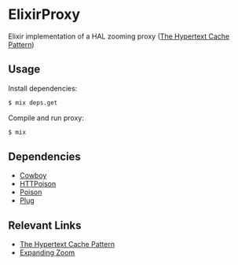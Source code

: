 ElixirProxy
===========

Elixir implementation of a HAL zooming proxy ([The Hypertext Cache Pattern](https://tools.ietf.org/html/draft-kelly-json-hal-06#section-8.3))

Usage
-----
Install dependencies:

```bash
$ mix deps.get
```

Compile and run proxy:

```bash
$ mix
```

Dependencies
------------

- [Cowboy](https://github.com/ninenines/cowboy)
- [HTTPoison](https://github.com/edgurgel/httpoison)
- [Poison](https://github.com/devinus/poison)
- [Plug](https://github.com/elixir-lang/plug)

Relevant Links
--------------

- [The Hypertext Cache Pattern](https://tools.ietf.org/html/draft-kelly-json-hal-06#section-8.3)
- [Expanding Zoom](http://nocarrier.co.uk/expanding-zoom/)
